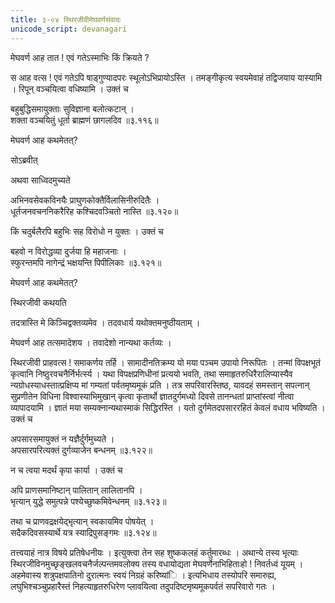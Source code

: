 ```yaml
---
title: ३-०४ स्थिरजीवीमेघवर्णसंवादः
unicode_script: devanagari
---
```

मेघवर्ण आह तात ! एवं गतेऽस्माभिः किं क्रियते ?

स आह वत्स ! एवं गतेऽपि षाड्गुण्यादपरः स्थूलोऽभिप्रायोऽस्ति । तमङ्गीकृत्य स्वयमेवाहं तद्विजयाय यास्यामि । रिपून् वञ्चयित्वा वधिष्यामि । उक्तं च

बहुबुद्धिसमायुक्ताः सुविज्ञाना बलोत्कटान् ।  
शक्ता वञ्चयितुं धूर्ता ब्राह्मणं छागलदिव ॥३.११६॥

मेघवर्ण आह कथमेतत्?

सोऽब्रवीत्

<div class="js_include" url="../../upakathAH/03-03_mitrasharmabrAhmaNakathA/"  newLevelForH1="3" includeTitle="true"> </div>

अथवा साध्विदमुच्यते

अभिनवसेवकविनयैः प्राघुणकोक्तैर्विलासिनीरुदितैः ।  
धूर्तजनवचननिकरैरिह कश्चिदवञ्चितो नास्ति ॥३.१२०॥

किं चदुर्बलैरपि बहुभिः सह विरोधो न युक्तः । उक्तं च

बहवो न विरोद्धव्या दुर्जया हि महाजनाः ।  
स्फुरन्तमपि नागेन्द्रं भक्षयन्ति पिपीलिकाः ॥३.१२१॥

मेघवर्ण आह कथमेतत्?

स्थिरजीवी कथयति

<div class="js_include" url="../../upakathAH/03-04_atidarpanAmasarpakathA/"  newLevelForH1="3" includeTitle="true"> </div>

तदत्रास्ति मे किञ्चिद्वक्तव्यमेव । तदवधार्य यथोक्तमनुष्ठीयताम् ।  

मेघवर्ण आह तत्समादेशय । तवादेशो नान्यथा कर्तव्यः ।  

स्थिरजीवी प्राहवत्स ! समाकर्णय तर्हि । सामादीनतिक्रम्य यो मया पञ्चम उपायो निरूपितः । तन्मां विपक्षभूतं कृत्वानि निष्ठुरवचनैर्निर्भर्त्स्य । यथा विपक्षप्रणिधीनां प्रत्ययो भवति, तथा समाहृतरुधिरैरालिप्यास्यैव न्यग्रोधस्याधस्तात्प्रक्षिप्य मां गम्यतां पर्वतमृष्यमूकं प्रति । तत्र सपरिवारस्तिष्ठ, यावदहं समस्तान् सपत्नान् सुप्रणीतेन विधिना विश्वास्याभिमुखान् कृत्वा कृतार्थो ज्ञातदुर्गमध्यो दिवसे तानन्धतां प्राप्तांस्त्वां नीत्वा व्यापादयामि । ज्ञातं मया सम्यक्नान्यथास्माकं सिद्धिरस्ति । यतो दुर्गमेतदपसाररहितं केवलं वधाय
भविष्यति । उक्तं च

अपसारसमायुक्तं न यज्ञैर्दुर्गमुच्यते ।  
अपसारपरित्यक्तं दुर्गव्याजेन बन्धनम् ॥३.१२२॥

न च त्वया मदर्थं कृपा कार्या । उक्तं च

अपि प्राणसमानिष्टान् पालितान् लालितानपि ।  
भृत्यान् युद्धे समुत्पन्ने पश्येच्छुष्कमिवेन्धनम् ॥३.१२३॥

तथा च
प्राणवद्रक्षयेद्भृत्यान् स्वकायमिव पोषयेत् ।  
सदैकदिवसस्यार्थे यत्र स्याद्रिपुसङ्गमः ॥३.१२४॥

तत्त्वयाहं नात्र विषये प्रतिषेधनीयः । इत्युक्त्वा तेन सह शुष्ककलहं कर्तुमारब्धः । अथान्ये तस्य भृत्याः स्थिरजीविनमुच्छृङ्खलवचनैर्जल्पन्तमवलोक्य तस्य वधायोद्यता मेघवर्णेनाभिहिताःहो ! निवर्तध्वं यूयम् । अहमेवास्य शत्रुपक्षपातिनो दुरात्मनः स्वयं निग्रहं करिष्यांि । इत्यभिधाय तस्योपरि समारुह्य, लघुभिश्चञ्चुप्रहारैस्तं निहत्याहृतरुधिरेण प्लावयित्वा तदुपदिष्टमृष्यमूकपर्वतं सपरिवारो गतः ।  
